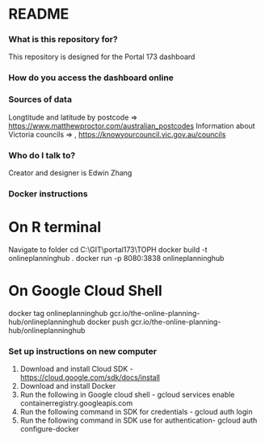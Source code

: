 # README #
### What is this repository for? ###
This repository is designed for the Portal 173 dashboard

### How do you access the dashboard online ###


### Sources of data ###
Longtitude and latitude by postcode => https://www.matthewproctor.com/australian_postcodes
Information about Victoria councils => , https://knowyourcouncil.vic.gov.au/councils

### Who do I talk to? ###
Creator and designer is Edwin Zhang


### Docker instructions ###
# On R terminal
Navigate to folder
cd C:\GIT\portal173\TOPH
docker build -t onlineplanninghub .
docker run -p 8080:3838 onlineplanninghub 

# On Google Cloud Shell
docker tag onlineplanninghub gcr.io/the-online-planning-hub/onlineplanninghub
docker push gcr.io/the-online-planning-hub/onlineplanninghub



### Set up instructions on new computer ###
1. Download and install Cloud SDK - https://cloud.google.com/sdk/docs/install
2. Download and install Docker 
3. Run the following in Google cloud shell - gcloud services enable containerregistry.googleapis.com
3. Run the following command in SDK for credentials - gcloud auth login 
4. Run the following command in SDK use for authentication- gcloud auth configure-docker